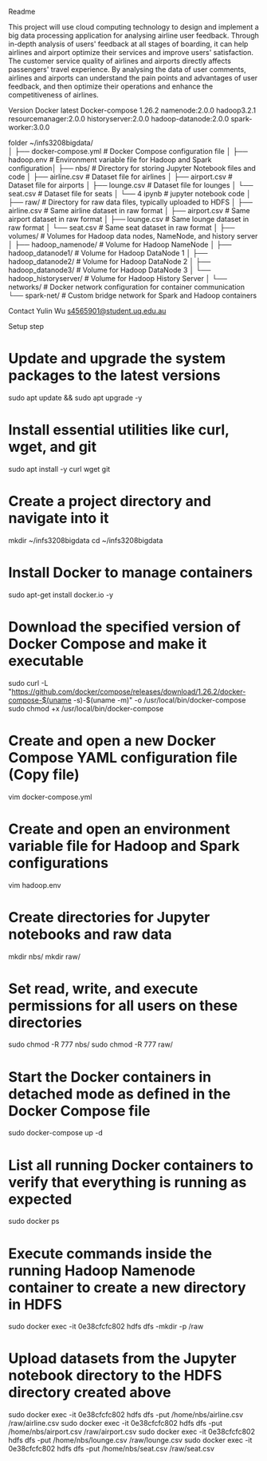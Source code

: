 Readme

This project will use cloud computing technology to design and implement a big data processing application for analysing airline user feedback. Through in-depth analysis of users' feedback at all stages of boarding, it can help airlines and airport optimize their services and improve users' satisfaction. The customer service quality of airlines and airports directly affects passengers' travel experience. By analysing the data of user comments, airlines and airports can understand the pain points and advantages of user feedback, and then optimize their operations and enhance the competitiveness of airlines.

Version
Docker latest
Docker-compose 1.26.2
namenode:2.0.0
hadoop3.2.1
resourcemanager:2.0.0
historyserver:2.0.0
hadoop-datanode:2.0.0
spark-worker:3.0.0

folder
~/infs3208bigdata/             
│
├── docker-compose.yml          # Docker Compose configuration file │
├── hadoop.env                  # Environment variable file for Hadoop and Spark configuration│
├── nbs/                        # Directory for storing Jupyter Notebook files and code
│   ├── airline.csv             # Dataset file for airlines
│   ├── airport.csv             # Dataset file for airports 
│   ├── lounge.csv              # Dataset file for lounges 
│   └── seat.csv                # Dataset file for seats
│    └── 4 ipynb                # jupyter notebook code
│
├── raw/                        # Directory for raw data files, typically uploaded to HDFS 
│   ├── airline.csv             # Same airline dataset in raw format 
│   ├── airport.csv             # Same airport dataset in raw format 
│   ├── lounge.csv              # Same lounge dataset in raw format
│   └── seat.csv                # Same seat dataset in raw format 
│
├── volumes/                    # Volumes for Hadoop data nodes, NameNode, and history server 
│   ├── hadoop_namenode/        # Volume for Hadoop NameNode 
│   ├── hadoop_datanode1/       # Volume for Hadoop DataNode 1 
│   ├── hadoop_datanode2/       # Volume for Hadoop DataNode 2 
│   ├── hadoop_datanode3/       # Volume for Hadoop DataNode 3
│   └── hadoop_historyserver/   # Volume for Hadoop History Server 
│
└── networks/                   # Docker network configuration for container communication 
    └── spark-net/              # Custom bridge network for Spark and Hadoop containers 


Contact
Yulin Wu
s4565901@student.uq.edu.au


Setup step
# Update and upgrade the system packages to the latest versions
sudo apt update && sudo apt upgrade -y 

# Install essential utilities like curl, wget, and git
sudo apt install -y curl wget git

# Create a project directory and navigate into it
mkdir ~/infs3208bigdata
cd ~/infs3208bigdata

# Install Docker to manage containers
sudo apt-get install docker.io -y

# Download the specified version of Docker Compose and make it executable
sudo curl -L "https://github.com/docker/compose/releases/download/1.26.2/docker-compose-$(uname -s)-$(uname -m)" -o /usr/local/bin/docker-compose
sudo chmod +x /usr/local/bin/docker-compose

# Create and open a new Docker Compose YAML configuration file (Copy file)
vim docker-compose.yml

# Create and open an environment variable file for Hadoop and Spark configurations
vim hadoop.env

# Create directories for Jupyter notebooks and raw data
mkdir nbs/
mkdir raw/

# Set read, write, and execute permissions for all users on these directories
sudo chmod -R 777 nbs/
sudo chmod -R 777 raw/

# Start the Docker containers in detached mode as defined in the Docker Compose file
sudo docker-compose up -d

# List all running Docker containers to verify that everything is running as expected
sudo docker ps

# Execute commands inside the running Hadoop Namenode container to create a new directory in HDFS
sudo docker exec -it 0e38cfcfc802 hdfs dfs -mkdir -p /raw

# Upload datasets from the Jupyter notebook directory to the HDFS directory created above
sudo docker exec -it 0e38cfcfc802 hdfs dfs -put /home/nbs/airline.csv /raw/airline.csv
sudo docker exec -it 0e38cfcfc802 hdfs dfs -put /home/nbs/airport.csv /raw/airport.csv
sudo docker exec -it 0e38cfcfc802 hdfs dfs -put /home/nbs/lounge.csv /raw/lounge.csv
sudo docker exec -it 0e38cfcfc802 hdfs dfs -put /home/nbs/seat.csv /raw/seat.csv

